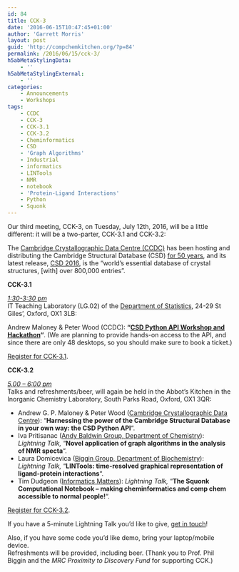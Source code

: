 ```yaml
---
id: 84
title: CCK-3
date: '2016-06-15T10:47:45+01:00'
author: 'Garrett Morris'
layout: post
guid: 'http://compchemkitchen.org/?p=84'
permalink: /2016/06/15/cck-3/
h5abMetaStylingData:
    - ''
h5abMetaStylingExternal:
    - ''
categories:
    - Announcements
    - Workshops
tags:
    - CCDC
    - CCK-3
    - CCK-3.1
    - CCK-3.2
    - Cheminformatics
    - CSD
    - 'Graph Algorithms'
    - Industrial
    - informatics
    - LINTools
    - NMR
    - notebook
    - 'Protein-Ligand Interactions'
    - Python
    - Squonk
---
```


Our third meeting, CCK-3, on Tuesday, July 12th, 2016, will be a little different: it will be a two-parter, CCK-3.1 and CCK-3.2:

The [Cambridge Crystallographic Data Centre (CCDC)](http://www.ccdc.cam.ac.uk/) has been hosting and distributing the Cambridge Structural Database (CSD) [for 50 years](http://www.ccdc.cam.ac.uk/News/csd50/), and its latest release, [CSD 2016](http://www.ccdc.cam.ac.uk/solutions/csd-system/components/csd/), is the “world’s essential database of crystal structures, \[with\] over 800,000 entries”.

 **CCK-3.1**

*<span style="text-decoration: underline;">1:30-3:30 pm</span>*  
IT Teaching Laboratory (LG.02) of the [Department of Statistics](http://www.stats.ox.ac.uk/contact_us), 24-29 St Giles’, Oxford, OX1 3LB:

Andrew Maloney &amp; Peter Wood (CCDC): **“<span style="text-decoration: underline;">[CSD Python API](https://downloads.ccdc.cam.ac.uk/documentation/API/) Workshop and Hackathon</span>“**. (We are planning to provide hands-on access to the API, and since there are only 48 desktops, so you should make sure to book a ticket.)

[Register for CCK-3.1](https://www.eventbrite.com/e/comp-chem-kitchen-cck-31-tickets-25991302686).

 **CCK-3.2**

*<span style="text-decoration: underline;">5.00 – 6:00 pm</span>*  
Talks and refreshments/beer, will again be held in the Abbot’s Kitchen in the Inorganic Chemistry Laboratory, South Parks Road, Oxford, OX1 3QR:

- Andrew G. P. Maloney &amp; Peter Wood ([Cambridge Crystallographic Data Centre](http://www.ccdc.cam.ac.uk/)): “**Harnessing the power of the Cambridge Structural Database in your own way: the CSD Python API**“.
- <span class="message_body">Iva Pritisanac ([Andy Baldwin Group, ](http://research.chem.ox.ac.uk/andrew-baldwin.aspx)[Department of Chemistry](http://research.chem.ox.ac.uk/andrew-baldwin.aspx)): *Lightning Talk,* “**Novel application of graph algorithms in the analysis of NMR specta**“.</span>
- Laura Domicevica ([Biggin Group, Department of Biochemistry](http://www.bioch.ox.ac.uk/aspsite/index.asp?pageid=567)): *Lightning Talk,* “**LINTools: time-resolved graphical representation of ligand-protein interactions**“.
- Tim Dudgeon ([Informatics Matters](http://www.informaticsmatters.com/)): *Lightning Talk,* “**The Squonk Computational Notebook – making cheminformatics and comp chem accessible to normal people!**“.

[Register for CCK-3.2](https://www.eventbrite.com/e/comp-chem-kitchen-cck-32-tickets-25991250530).

If you have a 5-minute Lightning Talk you’d like to give, [get in touch](mailto:garrett.morris@stats.ox.ac.uk)!

Also, if you have some code you’d like demo, bring your laptop/mobile device.  
Refreshments will be provided, including beer. (Thank you to Prof. Phil Biggin and the *MRC Proximity to Discovery Fund* for supporting CCK.)
